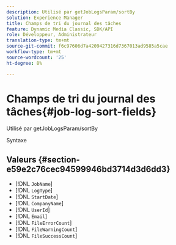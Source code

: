 ```yaml
---
description: Utilisé par getJobLogsParam/sortBy
solution: Experience Manager
title: Champs de tri du journal des tâches
feature: Dynamic Media Classic, SDK/API
role: Développeur, Administrateur
translation-type: tm+mt
source-git-commit: f6c97606d7a4209427316d7367013ad9585a5cae
workflow-type: tm+mt
source-wordcount: '25'
ht-degree: 8%

---
```



# Champs de tri du journal des tâches{#job-log-sort-fields}

Utilisé par getJobLogsParam/sortBy

Syntaxe

## Valeurs {#section-e59e2c76cec94599946bd3714d3d6dd3}

* [!DNL `JobName`]
* [!DNL `LogType`]
* [!DNL `StartDate`]
* [!DNL `CompanyName`]
* [!DNL `UserId`]
* [!DNL `Email`]
* [!DNL `FileErrorCount`]
* [!DNL `FileWarningCount`]
* [!DNL `FileSuccessCount`]

